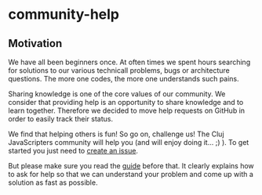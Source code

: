 # community-help

## Motivation
We have all been beginners once. At often times we spent hours searching for solutions to our various technicall problems, bugs or architecture questions. The more one codes, the more one understands such pains.

Sharing knowledge is one of the core values of our community. We consider that providing help is an opportunity to share knowledge and to learn together. Therefore we decided to move help requests on GitHub in order to easily track their status.

We find that helping others is fun! So go on, challenge us! The Cluj JavaScripters community will help you (and will enjoy doing it... ;) ). To get started you just need to [create an issue](https://github.com/cluj-javascripters/community-help/issues/new).

But please make sure you read the [guide](https://github.com/cluj-javascripters/community-help/blob/master/ISSUES_GUIDE.md) before that. It clearly explains how to ask for help so that we can understand your problem and come up with a solution as fast as possible. 
